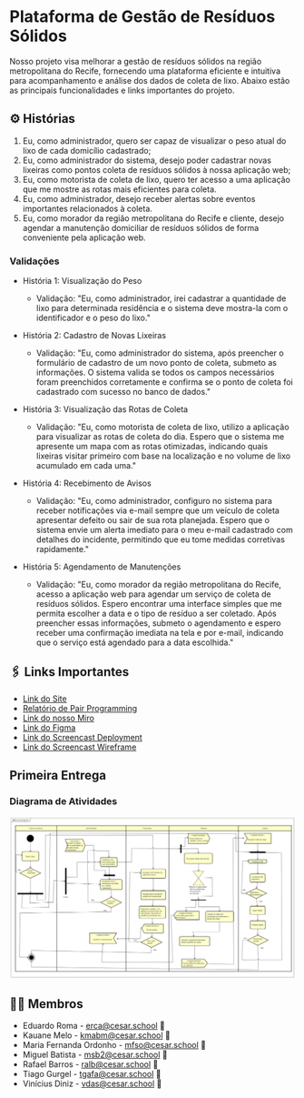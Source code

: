# Plataforma de Gestão de Resíduos Sólidos

Nosso projeto visa melhorar a gestão de resíduos sólidos na região metropolitana do Recife, fornecendo uma plataforma eficiente e intuitiva para acompanhamento e análise dos dados de coleta de lixo. Abaixo estão as principais funcionalidades e links importantes do projeto.

## ⚙️ Histórias

1. Eu, como administrador, quero ser capaz de visualizar o peso atual do lixo de cada domicílio cadastrado;
2. Eu, como administrador do sistema, desejo poder cadastrar novas lixeiras como pontos coleta de resíduos sólidos à nossa aplicação web;
3. Eu, como motorista de coleta de lixo, quero ter acesso a uma aplicação que me mostre as rotas mais eficientes para coleta.
4. Eu, como administrador, desejo receber alertas sobre eventos importantes relacionados à coleta.
5. Eu, como morador da região metropolitana do Recife e cliente, desejo agendar a manutenção domiciliar de resíduos sólidos de forma conveniente pela aplicação web.

### Validações

- História 1: Visualização do Peso
  - Validação: "Eu, como administrador, irei cadastrar a quantidade de lixo para determinada residência e o sistema deve mostra-la com o identificador e o peso do lixo."

- História 2: Cadastro de Novas Lixeiras
  - Validação: "Eu, como administrador do sistema, após preencher o formulário de cadastro de um novo ponto de coleta, submeto as informações. O sistema valida se todos os campos necessários foram preenchidos corretamente e confirma se o ponto de coleta foi cadastrado com sucesso no banco de dados."

- História 3: Visualização das Rotas de Coleta
  - Validação: "Eu, como motorista de coleta de lixo, utilizo a aplicação para visualizar as rotas de coleta do dia. Espero que o sistema me apresente um mapa com as rotas otimizadas, indicando quais lixeiras visitar primeiro com base na localização e no volume de lixo acumulado em cada uma."

- História 4: Recebimento de Avisos
  - Validação: "Eu, como administrador, configuro no sistema para receber notificações via e-mail sempre que um veículo de coleta apresentar defeito ou sair de sua rota planejada. Espero que o sistema envie um alerta imediato para o meu e-mail cadastrado com detalhes do incidente, permitindo que eu tome medidas corretivas rapidamente."

- História 5: Agendamento de Manutenções
  - Validação: "Eu, como morador da região metropolitana do Recife, acesso a aplicação web para agendar um serviço de coleta de resíduos sólidos. Espero encontrar uma interface simples que me permita escolher a data e o tipo de resíduo a ser coletado. Após preencher essas informações, submeto o agendamento e espero receber uma confirmação imediata na tela e por e-mail, indicando que o serviço está agendado para a data escolhida."

## 🖇️ Links Importantes

- [Link do Site](https://rec-tech.azurewebsites.net/login/)
- [Relatório de Pair Programming](https://docs.google.com/document/d/1OPxina02W3SsS_ip94wldSsZ5e1cSyig4VLWCAaXy0I/edit?usp=sharing)
- [Link do nosso Miro](https://miro.com/app/board/uXjVNnYqUvs=/?share_link_id=733107696943)
- [Link do Figma](https://www.figma.com/file/3p1WqK2tPZbuOeAHF0nyrV/G5?type=design&node-id=12-82&mode=design&t=sHjEHd3tyCpjLTf5-0)
- [Link do Screencast Deployment](https://youtu.be/mOC6_9p8hqs)
- [Link do Screencast Wireframe](https://youtu.be/ZPDNafSxDCE)

## Primeira Entrega
### Diagrama de Atividades
![Diagrama de Atividades](https://github.com/MigueldsBatista/Rec-Tech/blob/main/Rec-Tech/static/images/diagrama%20Rec-Tech.png?raw=true)

## 👩‍💻 Membros

- Eduardo Roma - erca@cesar.school 📩
- Kauane Melo - kmabm@cesar.school 📩
- Maria Fernanda Ordonho - mfso@cesar.school 📩
- Miguel Batista - msb2@cesar.school 📩
- Rafael Barros - ralb@cesar.school 📩
- Tiago Gurgel - tgafa@cesar.school 📩
- Vinícius Diniz - vdas@cesar.school 📩
